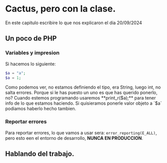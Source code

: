 # Cactus, pero con la clase.
En este capitulo escribire lo que nos explicaron el dia 20/09/2024

## Un poco de PHP
### Variables y impresion
Si hacemos lo siguiente:
```php
$a = "a";
$a = 1;
```
Como podemos ver, no estamos definiendo el tipo, era String, luego int, no salta errores. Porque si le has puesto un uno es que has querido ponerlo, no?
Cuando estemos programando usaremos **print_r($a);** para tener info de lo que estamos haciendo.
Si quisieramos ponerle valor objeto a `$a` podiamos haberlo hecho tambien.

### Reportar errores
Para reportar errores, lo que vamos a usar sera: `error_reporting(E_ALL)`, pero esto een el entorno de desarrollo, **NUNCA EN PRODUCCION**.

## Hablando del trabajo.
